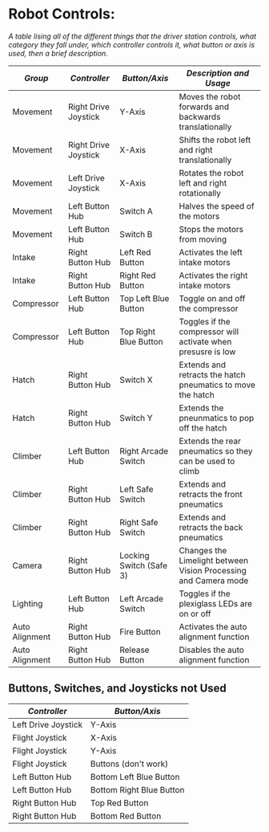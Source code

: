 # Robot Controls:

*A table lising all of the different things that the driver station controls, what category they fall under,
which controller controls it, what button or axis is used, then a brief description.*

| ***Group***    | ***Controller***     | ***Button/Axis***       | ***Description and Usage***                                     |
| -------------- | -------------------- | ----------------------- | --------------------------------------------------------------- |
| Movement       | Right Drive Joystick | Y-Axis                  | Moves the robot forwards and backwards translationally          |
| Movement       | Right Drive Joystick | X-Axis                  | Shifts the robot left and right translationally                 |
| Movement       | Left Drive Joystick  | X-Axis                  | Rotates the robot left and right rotationally                   |
| Movement       | Left Button Hub      | Switch A                | Halves the speed of the motors                                  |
| Movement       | Left Button Hub      | Switch B                | Stops the motors from moving                                    |
| Intake         | Right Button Hub     | Left Red Button         | Activates the left intake motors                                |
| Intake         | Right Button Hub     | Right Red Button        | Activates the right intake motors                               |
| Compressor     | Left Button Hub      | Top Left Blue Button    | Toggle on and off the compressor                                |
| Compressor     | Left Button Hub      | Top Right Blue Button   | Toggles if the compressor will activate when presusre is low    |
| Hatch          | Right Button Hub     | Switch X                | Extends and retracts the hatch pneumatics to move the hatch     |
| Hatch          | Right Button Hub     | Switch Y                | Extends the pneunmatics to pop off the hatch                    |
| Climber        | Left Button Hub      | Right Arcade Switch     | Extends the rear pneumatics so they can be used to climb        |
| Climber        | Right Button Hub     | Left Safe Switch        | Extends and retracts the front pneumatics                       |
| Climber        | Right Button Hub     | Right Safe Switch       | Extends and retracts the back pneumatics                        |
| Camera         | Right Button Hub     | Locking Switch (Safe 3) | Changes the Limelight between Vision Processing and Camera mode |
| Lighting       | Left Button Hub      | Left Arcade Switch      | Toggles if the plexiglass LEDs are on or off                    |
| Auto Alignment | Right Button Hub     | Fire Button             | Activates the auto alignment function                           |
| Auto Alignment | Right Button Hub     | Release Button          | Disables the auto alignment function                            |

## Buttons, Switches, and Joysticks not Used

| ***Controller***    | ***Button/Axis***        |
| ------------------- | ------------------------ |
| Left Drive Joystick | Y-Axis                   |
| Flight Joystick     | X-Axis                   |
| Flight Joystick     | Y-Axis                   |
| Flight Joystick     | Buttons (don't work)     |
| Left Button Hub     | Bottom Left Blue Button  |
| Left Button Hub     | Bottom Right Blue Button |
| Right Button Hub    | Top Red Button           |
| Right Button Hub    | Bottom Red Button        |
